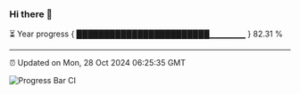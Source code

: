 ### Hi there 👋

⏳ Year progress { ████████████████████████▁▁▁▁▁▁ } 82.31 %

---

⏰ Updated on Mon, 28 Oct 2024 06:25:35 GMT

![Progress Bar CI](https://github.com/liununu/liununu/workflows/Progress%20Bar%20CI/badge.svg)

